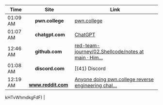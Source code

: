 

<!--ACTIVITY-START-->

| Time | Site | Link |
|------|------|------|
| 01:09 AM | <img src='https://www.google.com/s2/favicons?sz=64&domain=pwn.college' width='16' height='16'> **pwn.college** | [pwn.college](https://pwn.college/dojos) |
| 01:07 AM | <img src='https://www.google.com/s2/favicons?sz=64&domain=chatgpt.com' width='16' height='16'> **chatgpt.com** | [ChatGPT](https://chatgpt.com/c/68cc5f53-6e40-8332-af5e-eb82394d7b27) |
| 12:46 AM | <img src='https://www.google.com/s2/favicons?sz=64&domain=github.com' width='16' height='16'> **github.com** | [red-team-journey/02.Shellcode/notes at main · Him…](https://github.com/HimanshuP601/red-team-journey/blob/main/02.Shellcode/notes/commands.md) |
| 01:08 AM | <img src='https://www.google.com/s2/favicons?sz=64&domain=discord.com' width='16' height='16'> **discord.com** | [(41) Discord | #getting-started-forum | pwn.colle…](https://discord.com/channels/750635557666816031/1404995297909673985) |
| 12:19 AM | <img src='https://www.google.com/s2/favicons?sz=64&domain=www.reddit.com' width='16' height='16'> **www.reddit.com** | [Anyone doing pwn.college reverse engineering chal…](https://www.reddit.com/r/ExploitDev/comments/1mhngaa/anyone_doing_pwncollege_reverse_engineering/) |

<!--ACTIVITY-END-->kHTvWhmdkgFdF) |

